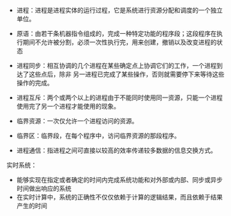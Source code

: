 - 进程：进程是进程实体的运行过程，它是系统进行资源分配和调度的一个独立单位。 

- 原语：由若干条机器指令组成的，完成一种特定功能的程序段；这段程序在执行期间不允许被分割，必须一次性执行完，用来创建，撤销以及改变进程的状态

- 进程同步：相互协调的几个进程在某些确定点上协调它们的工作，一个进程到达了这些点后，除非 另一进程已完成了某些操作，否则就需要停下来等待这些操作的完成。 
- 进程互斥：两个或两个以上的进程由于不能同时使用同一资源，只能一个进程使用完了另一个进程才能使用的现象。 
- 临界资源：一次仅允许一个进程访问的资源。  
- 临界区：临界段，在每个程序中，访问临界资源的那段程序。 

- 进程通信：指进程之间可直接以较高的效率传递较多数据的信息交换方式。 

实时系统： 

- 能够实现在指定或者确定的时间内完成系统功能和对外部或内部、同步或异步时间做出响应的系统 
- 在实时计算中，系统的正确性不仅仅依赖于计算的逻辑结果，而且依赖于结果产生的时间 